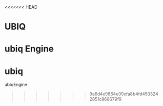 <<<<<<< HEAD
# UBIQ
ubiq Engine
=======
# ubiq
ubiqEngine
>>>>>>> 9a6d4e9864e09efa8b4fd4533242851c866679f9
